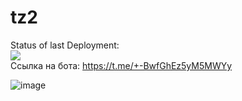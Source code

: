 # tz2
Status of last Deployment:<br>
<img src="https://github.com/junkharmony/tz2/actions/workflows/yml1.yml/badge.svg"><br>
Ссылка на бота: https://t.me/+-BwfGhEz5yM5MWYy 

![image](https://user-images.githubusercontent.com/93477043/196005205-164dceb4-cce3-4c04-8f74-88e30b436139.png)
